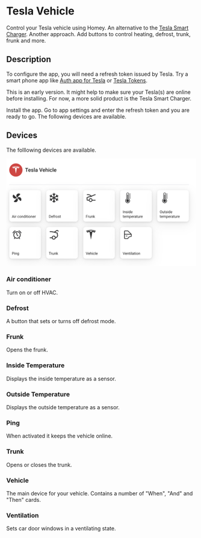 # Tesla Vehicle
Control your Tesla vehicle using Homey. An alternative to the [Tesla Smart Charger](https://homey.app/sv-se/app/com.tesla.charger/Tesla-Smart-Charger/). Another approach. Add buttons to control heating, defrost, trunk, frunk and more.

## Description

To configure the app, you will need a refresh token issued by Tesla. Try a smart phone app like [Auth app for Tesla](https://apps.apple.com/us/app/auth-app-for-tesla/id1552058613) or [Tesla Tokens](https://play.google.com/store/apps/details?id=net.leveugle.teslatokens&hl=en_US).

This is an early version. It might help to make sure your Tesla(s) are online before installing. For now, a more solid product is the Tesla Smart Charger.

Install the app. Go to app settings and enter the refresh token and you are ready to go. 
The following devices are available.


## Devices
The folllowing devices are available.

![alt text](/images/devices.png)

### Air conditioner
Turn on or off HVAC.

### Defrost
A button that sets or turns off defrost mode.

### Frunk
Opens the frunk.

### Inside Temperature
Displays the inside temperature as a sensor.

### Outside Temperature
Displays the outside temperature as a sensor.

### Ping
When activated it keeps the vehicle online.

### Trunk
Opens or closes the trunk.

### Vehicle
The main device for your vehicle. Contains a number of "When", "And" and "Then" cards.

### Ventilation
Sets car door windows in a ventilating state.

